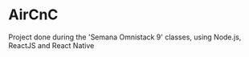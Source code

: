# AirCnC
Project done during the 'Semana Omnistack 9' classes, using Node.js, ReactJS and React Native
